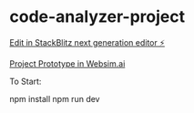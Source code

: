 # code-analyzer-project

[Edit in StackBlitz next generation editor ⚡️](https://stackblitz.com/~/github.com/CharleBulla1/code-analyzer-project)


[Project Prototype in Websim.ai](https://websim.ai/c/zpHvjBEWAbpAHduXI)


To Start:

npm install
npm run dev


